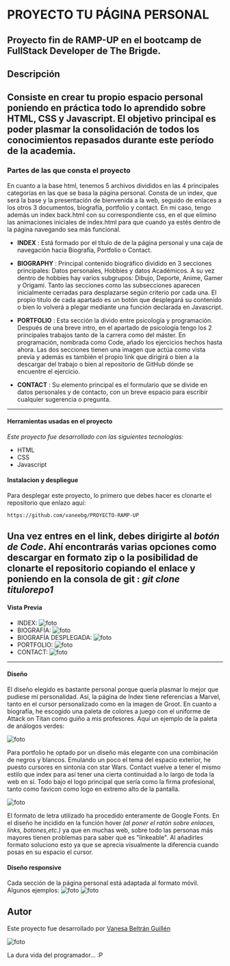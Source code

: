 

# PROYECTO TU PÁGINA PERSONAL #
Proyecto fin de RAMP-UP en el bootcamp de FullStack Developer de The Brigde. 
---

## Descripción ##
Consiste en crear tu propio espacio personal poniendo en práctica todo lo aprendido sobre HTML, CSS y Javascript. El objetivo principal es poder plasmar la consolidación de todos los conocimientos repasados durante este período de la academia.
---

### Partes de las que consta el proyecto ###
En cuanto a la base html, tenemos 5 archivos divididos en las 4 principales categorías en las que se basa la página personal. Consta de un index, que será la base y la presentación de bienvenida a la web, seguido de enlaces a los otros 3 documentos, biografía, portfolio y contact. En mi caso, tengo además un index back.html con su correspondiente css, en el que elimino las animaciones iniciales de index.html para que cuando ya estés dentro de la página navegando sea más funcional. 

- **INDEX** : Está formado por el título de de la página personal y una caja de navegación hacia Biografía, Portfolio o Contact.

- **BIOGRAPHY** : Principal contenido biográfico dividido en 3 secciones principales: Datos personales, Hobbies y datos Académicos. A su vez dentro de hobbies hay varios subgrupos: Dibujo, Deporte, Anime, Gamer y Origami. Tanto las secciones como las subsecciones aparecen inicialmente cerradas para desplazarse según criterio por cada una. El propio titulo de cada apartado es un botón que desplegará su contenido o bien lo volverá a plegar mediante una función declarada en Javascript.

- **PORTFOLIO** : Esta sección la divido entre psicología y programación. Después de una breve intro, en el apartado de psicología tengo los 2 principales trabajos tanto de la carrera como del máster. En programación, nombrada como Code, añado los ejercicios hechos hasta ahora. Las dos secciones tienen una imagen  que actúa como vista previa y además es también el propio link que dirigirá o bien a la descargar del trabajo o bien al repositorio de GitHub dónde se encuentre el ejercicio.

- **CONTACT** : Su elemento principal es el formulario que se divide en datos personales y de contacto, con un breve espacio para escribir cualquier sugerencia o pregunta.

---
#### Herramientas usadas en el proyecto ####
_Este proyecto fue desarrollado con las siguientes tecnologias:_ 

* HTML
* CSS
* Javascript

#### Instalacion y despliegue ####
Para desplegar este proyecto, lo primero que debes hacer es clonarte el repositorio que enlazo aquí:

```
https://github.com/vaneebg/PROYECTO-RAMP-UP
```

Una vez entres en el link, debes dirigirte al _botón de Code_. Ahí encontrarás varias opciones como descargar en formato zip o la posibilidad de clonarte el repositorio copiando el enlace y poniendo en la consola de git : _git clone titulorepo1_
---
#### Vista Previa ####
* INDEX: 
![foto](/assets/VISTAS%20PREVIAS/index.jpg)
* BIOGRAFÍA:
![foto](/assets/VISTAS%20PREVIAS/biografia.jpg)
* BIOGRAFÍA DESPLEGADA:
![foto](/assets/VISTAS%20PREVIAS/biografiadespleg.jpg)
* PORTFOLIO:
![foto](/assets/VISTAS%20PREVIAS/portfolio.jpg)
* CONTACT:
![foto](/assets/VISTAS%20PREVIAS/contact.jpg)
---
#### Diseño ####
El diseño elegido es bastante personal porque quería plasmar lo mejor que pudiese mi personalidad. Así, la página de Index tiene referencias a Marvel, tanto en el cursor personalizado como en la imagen de Groot. En cuanto a biografía, he escogido una paleta de colores a juego con el uniforme de Attack on Titan como guiño a mis profesores. Aquí un ejemplo de la paleta de análogos verdes:

![foto](/assets/VISTAS%20PREVIAS/paleta.png)

Para portfolio he optado por un diseño más elegante con una combinación de negros y blancos. Emulando un poco el tema del espacio exterior, he puesto cursores en sintonía con star Wars. 
Contact vuelve a tener el mismo estilo que index para así tener una cierta continuidad a lo largo de toda la web en sí.
Todo bajo el logo principal que sería como la firma profesional, tanto como favicon como logo en extremo alto de la pantalla.

![foto](/assets/VISTAS%20PREVIAS/logo.png)

El formato de letra utilizado ha procedido enteramente de Google Fonts.
En el diseño he incidido en la función hover _(al poner el ratón sobre enlaces, links, botones,etc.)_ ya que en muchas web, sobre todo las personas más mayores tienen problemas para saber qué es "linkeable". Al añadirles formato soluciono esto ya que se aprecia visualmente la diferencia cuando posas en su espacio el cursor.

#### Diseño responsive ####
Cada sección de la página personal está adaptada al formato móvil. Algunos ejemplos:
![foto](/assets/VISTAS%20PREVIAS/responsiveindex.png)
![foto](/assets/VISTAS%20PREVIAS/biografiarespon.png)



## Autor ##
Este proyecto fue desarrollado por [Vanesa Beltrán Guillén](https://github.com/vaneebg)

![foto](/assets/VISTAS%20PREVIAS/meme.jpg) 

La dura vida del programador... :P
